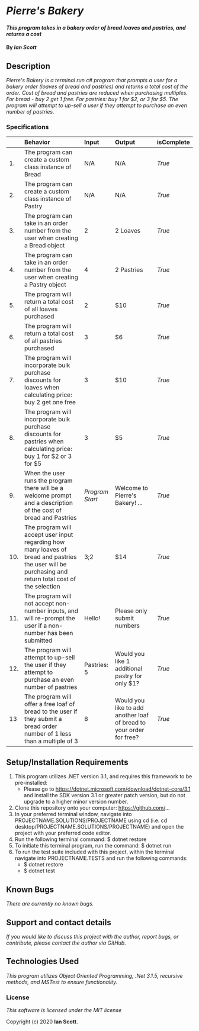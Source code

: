 # _Pierre's Bakery_

#### _This program takes in a bakery order of bread loaves and pastries, and returns a cost_
#### By _**Ian Scott**_

## Description

_Pierre's Bakery is a terminal run c# program that prompts a user for a bakery order (loaves of bread and pastries) and returns a total cost of the order. Cost of bread and pastries are reduced when purchasing multiples. For bread - buy 2 get 1 free. For pastries: buy 1 for $2, or 3 for $5. The program will attempt to up-sell a user if they attempt to purchase an even number of pastries._

### Specifications
| | Behavior | Input | Output | isComplete |
| :-------------     | :-------------     | :------------- | :------------- |:------------- |
|1.|The program can create a custom class instance of Bread | N/A |N/A  | _True_ |
|2.|The program can create a custom class instance of Pastry | N/A | N/A | _True_ |
|3.|The program can take in an order number from the user when creating a Bread object | 2 | 2 Loaves |_True_ |
|4.|The program can take in an order number from the user when creating a Pastry object | 4 | 2 Pastries |_True_ |
|5.|The program will return a total cost of all loaves purchased | 2 | $10 |_True_|
|6.|The program will return a total cost of all pastries purchased | 3 | $6 |_True_|
|7.|The program will incorporate bulk purchase discounts for loaves when calculating price: buy 2 get one free | 3 | $10 |_True_|
|8.|The program will incorporate bulk purchase discounts for pastries when calculating price: buy 1 for $2 or 3 for $5 | 3 | $5 |_True_|
|9.|When the user runs the program there will be a welcome prompt and a description of the cost of bread and Pastries | _Program Start_ | Welcome to Pierre's Bakery! ... |_True_|
|10.|The program will accept user input regarding how many loaves of bread and pastries the user will be purchasing and return total cost of the selection | 3;2 | $14 |_True_|
|11.| The program will not accept non-number inputs, and will re-prompt the user if a non-number has been submitted | Hello! | Please only submit numbers | _True_|
|12.| The program will attempt to up-sell the user if they attempt to purchase an even number of pastries | Pastries: 5 | Would you like 1 additional pastry for only $1? |_True_|
|13| The program will offer a free loaf of bread to the user if they submit a bread order number of 1 less than a multiple of 3|8| Would you like to add another loaf of bread to your order for free?| _True_|


## Setup/Installation Requirements

1. This program utilizes .NET version 3.1, and requires this framework to be pre-installed:
    * Please go to https://dotnet.microsoft.com/download/dotnet-core/3.1 and install the SDK   version 3.1 or greater patch version, but do not upgrade to a higher minor version number.
2. Clone this repository onto your computer: https://github.com/...
3. In your preferred terminal window, navigate into PROJECTNAME.SOLUTIONS/PROJECTNAME using cd (i.e. cd desktop/PROJECTNAME.SOLUTIONS/PROJECTNAME) and open the project with your preferred code editor.
4. Run the following terminal command: $ dotnet restore
5. To initiate this terminal program, run the command: $ dotnet run
6. To run the test suite included with this project, within the terminal navigate into PROJECTNAME.TESTS and run the following commands:
    * $ dotnet restore
    * $ dotnet test


## Known Bugs

_There are currently no known bugs._

## Support and contact details

_If you would like to discuss this project with the author, report bugs, or contribute, please contact the author via GitHub._

## Technologies Used

_This program utilizes Object Oriented Programming, .Net 3.1.5, recursive methods, and MSTest to ensure functionality._

### License

_This software is licensed under the MIT license_

Copyright (c) 2020 **Ian Scott**.